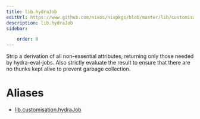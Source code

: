 ```yaml
---
title: lib.hydraJob
editUrl: https://www.github.com/nixos/nixpkgs/blob/master/lib/customisation.nix#L239C14
description: lib.hydraJob
sidebar:

    order: 8
---
```


Strip a derivation of all non-essential attributes, returning
only those needed by hydra-eval-jobs. Also strictly evaluate the
result to ensure that there are no thunks kept alive to prevent
garbage collection.


# Aliases

- [lib.customisation.hydraJob](reference/lib/customisation/lib-customisation-hydraJob)


